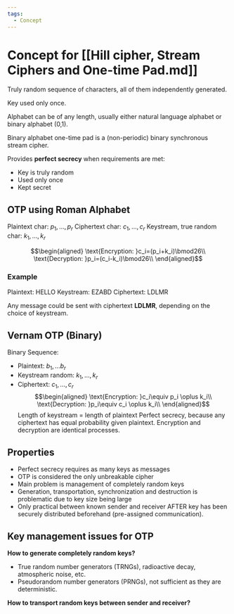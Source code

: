```yaml
---
tags:
  - Concept
---
```

# Concept for [[Hill cipher, Stream Ciphers and One-time Pad.md]]

Truly random sequence of characters, all of them independently generated.

Key used only once.

Alphabet can be of any length, usually either natural language alphabet or binary alphabet (0,1).

Binary alphabet one-time pad is a (non-periodic) binary synchronous stream cipher.

Provides **perfect secrecy** when requirements are met:
* Key is truly random
* Used only once
* Kept secret

## OTP using Roman Alphabet

Plaintext char: $p_1,...,p_r$
Ciphertext char: $c_1,...,c_r$
Keystream, true random char: $k_1,...,k_r$

$$\begin{aligned}
\text{Encryption: }c_i=(p_i+k_i)\bmod26\\
\text{Decryption: }p_i=(c_i-k_i)\bmod26\\
\end{aligned}$$
### Example

Plaintext:    HELLO
Keystream: EZABD
Ciphertext: LDLMR

Any message could be sent with ciphertext **LDLMR**, depending on the choice of keystream.

## Vernam OTP (Binary)

Binary Sequence:
* Plaintext: $b_1,...b_r$
* Keystream random: $k_1,...,k_r$
* Ciphertext: $c_1,...,c_r$
$$\begin{aligned}
\text{Encryption: }c_i\equiv p_i \oplus k_i\\
\text{Decryption: }p_i\equiv c_i \oplus k_i\\
\end{aligned}$$
Length of keystream = length of plaintext
Perfect secrecy, because any ciphertext has equal probability given plaintext.
Encryption and decryption are identical processes.

## Properties

* Perfect secrecy requires as many keys as messages
* OTP is considered the only unbreakable cipher
* Main problem is management of  completely random keys
* Generation, transportation, synchronization and destruction is problematic due to key size being large
* Only practical between known sender and receiver AFTER key has been securely distributed beforehand (pre-assigned communication).

## Key management issues for OTP

**How to generate completely random keys?**
* True random number generators (TRNGs), radioactive decay, atmospheric noise, etc.
* Pseudorandom number generators (PRNGs), not sufficient as they are deterministic.

**How to transport random keys between sender and receiver?**
